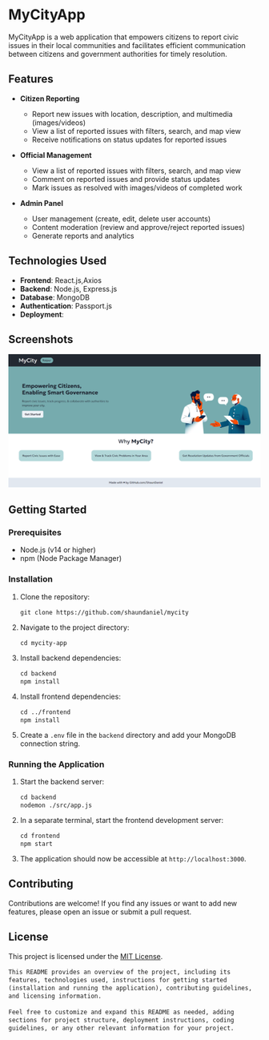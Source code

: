# MyCityApp

MyCityApp is a web application that empowers citizens to report civic issues in their local communities and facilitates efficient communication between citizens and government authorities for timely resolution.

## Features

- **Citizen Reporting**
  - Report new issues with location, description, and multimedia (images/videos)
  - View a list of reported issues with filters, search, and map view
  - Receive notifications on status updates for reported issues

- **Official Management**
  - View a list of reported issues with filters, search, and map view
  - Comment on reported issues and provide status updates
  - Mark issues as resolved with images/videos of completed work

- **Admin Panel**
  - User management (create, edit, delete user accounts)
  - Content moderation (review and approve/reject reported issues)
  - Generate reports and analytics

## Technologies Used

- **Frontend**: React.js,Axios
- **Backend**: Node.js, Express.js
- **Database**: MongoDB
- **Authentication**: Passport.js
- **Deployment**:

## Screenshots
![Screenshot1](./screenshots/image.png)

## Getting Started

### Prerequisites

- Node.js (v14 or higher)
- npm (Node Package Manager)

### Installation

1. Clone the repository:
   ```
   git clone https://github.com/shaundaniel/mycity
   ```

2. Navigate to the project directory:
   ```
   cd mycity-app
   ```

3. Install backend dependencies:
   ```
   cd backend
   npm install
   ```

4. Install frontend dependencies:
   ```
   cd ../frontend
   npm install
   ```

5. Create a `.env` file in the `backend` directory and add your MongoDB connection string.

### Running the Application

1. Start the backend server:
   ```
   cd backend
   nodemon ./src/app.js
   ```

2. In a separate terminal, start the frontend development server:
   ```
   cd frontend
   npm start
   ```

3. The application should now be accessible at `http://localhost:3000`.

## Contributing

Contributions are welcome! If you find any issues or want to add new features, please open an issue or submit a pull request.

## License

This project is licensed under the [MIT License](LICENSE).
```
This README provides an overview of the project, including its features, technologies used, instructions for getting started (installation and running the application), contributing guidelines, and licensing information.

Feel free to customize and expand this README as needed, adding sections for project structure, deployment instructions, coding guidelines, or any other relevant information for your project.
